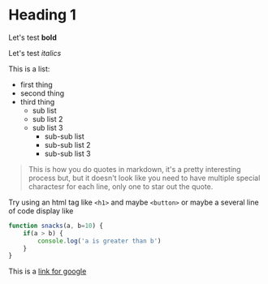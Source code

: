 # Heading 1

Let's test **bold** 

Let's test *italics*

This is a list:
- first thing
- second thing
- third thing
    - sub list
    - sub list 2
    - sub list 3
        - sub-sub list
        - sub-sub list 2
        - sub-sub list 3

>This is how you do quotes in markdown, it's  a pretty interesting process but, but it doesn't look like you need to have multiple special charactesr for each line, only one to star out the quote.

Try using an html tag like `<h1>` and maybe `<button>` or maybe a several line of code display like

```javascript
function snacks(a, b=10) {
    if(a > b) {
        console.log('a is greater than b')
    }
}
```

This is a [link for google](https://www.google.com)


            